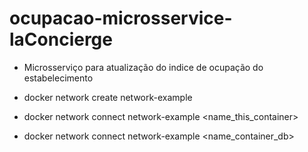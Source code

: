 # ocupacao-microsservice-laConcierge

- Microsserviço para atualização do indice de ocupação do estabelecimento

- docker network create network-example
- docker network connect network-example <name_this_container>
- docker network connect network-example <name_container_db>
